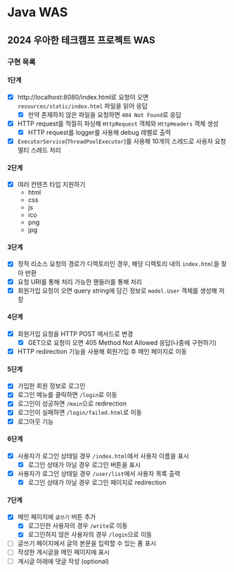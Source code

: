 # Java WAS

## 2024 우아한 테크캠프 프로젝트 WAS

### 구현 목록

#### 1단계

- [x] http://localhost:8080/index.html로 요청이 오면 `resources/static/index.html` 파일을 읽어 응답
    - [x] 만약 존재하지 않은 파일을 요청하면 `404 Not Found`로 응답
- [x] HTTP request를 적절히 파싱해 `HttpRequest` 객체와 `HttpHeaders` 객체 생성
    - [x] HTTP request를 logger를 사용해 debug 레벨로 출력
- [x] `ExecutorService`(`ThreadPoolExecutor`)를 사용해 10개의 스레드로 사용자 요청 멀티 스레드 처리

#### 2단계

- [x] 여러 컨텐츠 타입 지원하기
    - html
    - css
    - js
    - ico
    - png
    - jpg

#### 3단계

- [x] 정적 리소스 요청의 경로가 디렉토리인 경우, 해당 디렉토리 내의 `index.html`을 찾아 반환
- [x] 요청 URI를 통해 처리 가능한 핸들러를 통해 처리
- [x] 회원가입 요청이 오면 query string에 담긴 정보로 `model.User` 객체를 생성해 저장

#### 4단계

- [x] 회원가입 요청을 HTTP POST 메서드로 변경
    - [X] GET으로 요청이 오면 405 Method Not Allowed 응답(나중에 구현하기)
- [x] HTTP redirection 기능을 사용해 회원가입 후 메인 페이지로 이동

#### 5단계

- [x] 가입한 회원 정보로 로그인
- [x] 로그인 메뉴를 클릭하면 `/login`로 이동
- [x] 로그인이 성공하면 `/main`으로 redirection
- [x] 로그인이 실패하면 `/login/failed.html`로 이동
- [x] 로그아웃 기능

#### 6단계

- [x] 사용자가 로그인 상태일 경우 `/index.html`에서 사용자 이름을 표시
    - [x] 로그인 상태가 아닐 경우 로그인 버튼을 표시
- [x] 사용자가 로그인 상태일 경우 `/user/list`에서 사용자 목록 출력
    - [x] 로그인 상태가 아닐 경우 로그인 페이지로 redirection

#### 7단계

- [x] 메인 페이지에 `글쓰기` 버튼 추가
    - [x] 로그인한 사용자의 경우 `/write`로 이동
    - [x] 로그인하지 않은 사용자의 경우 `/login`으로 이동
- [ ] 글쓰기 페이지에서 글의 본문을 입력할 수 있는 폼 표시
- [ ] 작성한 게시글을 메인 페이지에 표시
- [ ] 게시글 아래에 댓글 작성 (optional)
